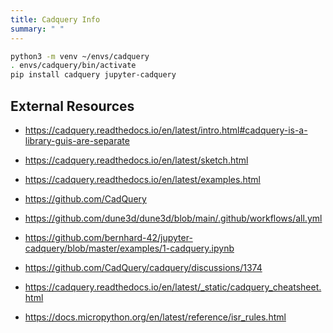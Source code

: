 ```yaml
---
title: Cadquery Info
summary: " "
---
```


```bash
python3 -m venv ~/envs/cadquery
. envs/cadquery/bin/activate
pip install cadquery jupyter-cadquery
```
## External Resources


* <https://cadquery.readthedocs.io/en/latest/intro.html#cadquery-is-a-library-guis-are-separate>
* <https://cadquery.readthedocs.io/en/latest/sketch.html>
* <https://cadquery.readthedocs.io/en/latest/examples.html>
* <https://github.com/CadQuery>

* <https://github.com/dune3d/dune3d/blob/main/.github/workflows/all.yml>
* <https://github.com/bernhard-42/jupyter-cadquery/blob/master/examples/1-cadquery.ipynb>
* <https://github.com/CadQuery/cadquery/discussions/1374>
* <https://cadquery.readthedocs.io/en/latest/_static/cadquery_cheatsheet.html>
* <https://docs.micropython.org/en/latest/reference/isr_rules.html>
